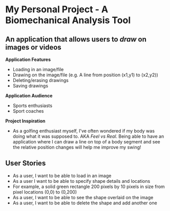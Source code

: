 # My Personal Project - A Biomechanical Analysis Tool

## An application that allows users to *draw* on images or videos

**Application Features**
- Loading in an image/file
- Drawing on the image/file (e.g. A line from position (x1,y1) to (x2,y2))
- Deleting/erasing drawings
- Saving drawings

**Application Audience**
- Sports enthusiasts
- Sport coaches

**Project Inspiration**
- As a golfing enthusiast myself, I've often wondered if my body was doing what it was supposed to.
AKA *Feel vs Real*. Being able to have an application where I can draw a line on top of a body segment and see the relative
position changes will help me improve my swing!

## User Stories
- As a user, I want to be able to load in an image
- As a user I want to be able to specify shape details and locations
- For example, a solid green rectangle 200 pixels by 10 pixels in size from pixel locations (0,0) to (0,200)
- As a user, I want to be able to see the shape overlaid on the image
- As a user, I want to be able to delete the shape and add another one
